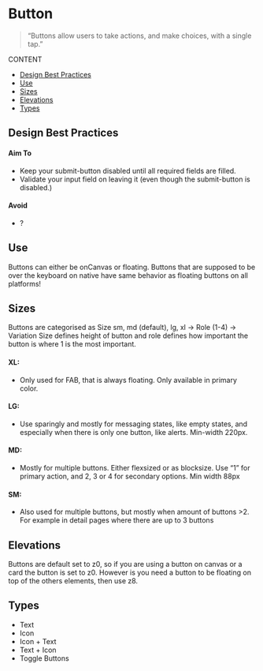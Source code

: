 # Button 

> “Buttons allow users to take actions, and make choices, with a single tap.”


CONTENT

* [Design Best Practices](#design-best-practices)
* [Use](#use)
* [Sizes](#sizes)
* [Elevations](#elevations)
* [Types](#Types)




## Design Best Practices
#### Aim To 


- Keep your submit-button disabled until all required fields are filled. 
- Validate your input field on leaving it (even though the submit-button is disabled.)

#### Avoid
- ?

## Use

Buttons can either be onCanvas or floating. Buttons that are supposed to be over the keyboard on native have same behavior as floating buttons on all platforms!

## Sizes
Buttons are categorised as Size sm, md (default), lg, xl -> Role (1-4) -> Variation
Size defines height of button and role defines how important the button is where 1 is the most important.



#### XL: 
- Only used for FAB, that is always floating. Only available in primary color.

#### LG: 
- Use sparingly and mostly for messaging states, like empty states, and especially when there is only one button, like alerts. Min-width 220px.

#### MD: 
- Mostly for multiple buttons. Either flexsized or as blocksize. Use “1” for primary action, and 2, 3 or 4 for secondary options. Min width 88px

#### SM: 
- Also used for multiple buttons, but mostly when amount of buttons >2. For example in detail pages where there are up to 3 buttons


## Elevations
Buttons are default set to z0, so if you are using a button on canvas or a card the button is set to z0. However is you need a button to be floating on top of the others elements, then use z8.

## Types

- Text
- Icon 
- Icon + Text
- Text + Icon 
- Toggle Buttons